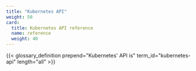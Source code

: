 ```yaml
---
title: "Kubernetes API"
weight: 50
card:
  title: Kubernetes API reference
  name: reference
  weight: 40
---
```


<!-- overview -->

{{< glossary_definition prepend="Kubernetes' API is" term_id="kubernetes-api" length="all" >}}
